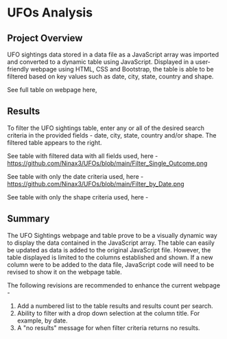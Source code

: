 # UFOs Analysis

## Project Overview
UFO sightings data stored in a data file as a JavaScript array was imported and converted to a dynamic table using JavaScript. Displayed in a user-friendly webpage using HTML, CSS and Bootstrap, the table is able to be filtered based on key values such as date, city, state, country and shape. 

See full table on webpage here, 

## Results
To filter the UFO sightings table, enter any or all of the desired search criteria in the provided fields - date, city, state, country and/or shape. The filtered table appears to the right.

See table with filtered data with all fields used, here - https://github.com/Ninax3/UFOs/blob/main/Filter_Single_Outcome.png

See table with only the date criteria used, here - https://github.com/Ninax3/UFOs/blob/main/Filter_by_Date.png

See table with only the shape criteria used, here - 

## Summary
The UFO Sightings webpage and table prove to be a visually dynamic way to display the data contained in the JavaScript array. The table can easily be updated as data is added to the original JavaScript file. However, the table displayed is limited to the columns established and shown. If a new column were to be added to the data file, JavaScript code will need to be revised to show it on the webpage table.

The following revisions are recommended to enhance the current webpage -  
1. Add a numbered list to the table results and results count per search. 
2. Ability to filter with a drop down selection at the column title. For example, by date. 
3. A "no results" message for when filter criteria returns no results. 
